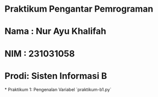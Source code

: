 # Praktikum Pengantar Pemrograman

<h1> Nama : Nur Ayu Khalifah </h1>
<h1> NIM  : 231031058 </h1>
<h1> Prodi: Sisten Informasi B </h1>
* Praktikum 1: Pengenalan Variabel `praktikum-b1.py`
